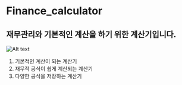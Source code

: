 Finance_calculator
==================
재무관리와 기본적인 계산을 하기 위한 계산기입니다. 
----------------------------------------------

![Alt text](/Fianace_calculator/calculator/app/src/main/res/mipmap-hdpi/icon_calculator.png "icon")

1. 기본적인 계산이 되는 계산기
2. 재무적 공식이 쉽게 계산되는 계산기
3. 다양한 공식을 저장하는 계산기
